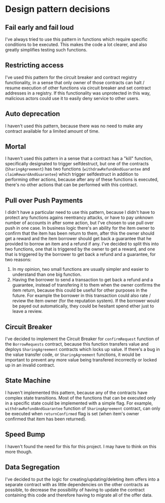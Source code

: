 # Design pattern decisions
## Fail early and fail loud
I've always tried to use this pattern in functions which require specific conditions to be executed. This makes the code a lot clearer, and also greatly simplifies testing such functions.
## Restricting access
I've used this pattern for the circuit breaker and contract registry functionality, in a sense that only owner of those contracts can halt / resume execution of other functions via circuit breaker and set contract addresses in a registry. If this functionality was unprotected in this way, malicious actors could use it to easily deny service to other users.
## Auto deprecation
I haven't used this pattern, because there was no need to make any contract available for a limited amount of time.
## Mortal
I haven't used this pattern in a sense that a contract has a "kill" function, specifically designated to trigger selfdestruct, but one of the contracts (`SharingAgreement`) has two functions (`withdrawRefundAndGuarantee` and `claimRewardAndGuarantee`) which trigger selfdestruct in addition to performing other actions, because after any of these functions is executed, there's no other actions that can be performed with this contract.
## Pull over Push Payments
I didn't have a particular need to use this pattern, because I didn't have to protect any functions agains reentrancy attacks, or have to pay unknown number of accounts in after some action, but I've chosen to use pull over push in one case. In business logic there's an ability for the item owner to confirm that the item has been return to them, after this the owner should get a reward and the item borrower should get back a guarantee that he provided to borrow an item and a refund if any. I've decided to split this into two functions, one that is triggered by the owner to get a reward, and one that is triggered by the borrower to get back a refund and a guarantee, for two reasons:
1. In my opinion, two small functions are usually simpler and easier to understand than one big function.
2. Having the borrower to send a transaction to get back a refund and a guarantee, instead of transfering it to them when the owner confirms the item return, because this could be useful for other purposes in the future. For example the borrower in this transaction could also rate / review the item owner (for the reputation system). If the borrower would be payed out automatically, they could be hesitant spend ether just to leave a review.
## Circuit Breaker
I've decided to implement the Circuit Breaker for `confirmRequest` function of the `BorrowRequests` contract, because this function transfers value and deploys `SharingAgreement` contracts which locks up value. If there's a bug in the value transfer code, or `SharingAgreement` functions, it would be important to prevent any more value being transfered incorrectly or locked up in an invalid contract.
## State Machine
I haven't implemented this pattern, because any of the contracts have complex state transitions. Most of the functions that can be executed only in a specific state could be implemented with a simple flag. For example, `withdrawRefundAndGuarantee` function of `SharingAgreement` contract, can only be executed when `returnConfirmed` flag is set (when item's owner confirmed that item has been returned).
## Speed Bump
I haven't found the need for this for this project. I may have to think on this more though.
## Data Segregation
I've decided to put the logic for creating/updating/deleting item offers into a separate contract with as little dependencies on the other contracts as possible, to decrease the possibility of having to update the contract containing this code and therefore having to migrate all of the offer data.
